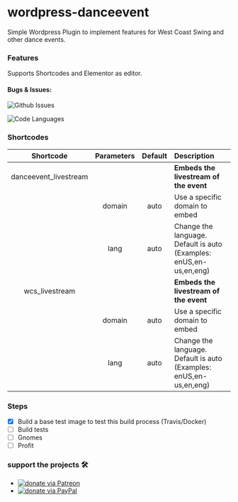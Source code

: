 # wordpress-danceevent
Simple Wordpress Plugin to implement features for West Coast Swing and other dance events.

### Features
Supports Shortcodes and Elementor as editor.

#### Bugs & Issues:
![Github Issues](https://img.shields.io/github/issues/andreaskasper/wordpress-danceevent.svg)

![Code Languages](https://img.shields.io/github/languages/top/andreaskasper/wordpress-danceevent.svg)

### Shortcodes
| Shortcode             | Parameters | Default | Description                                                        |
|:---------------------:|:----------:|:-------:|:------------------------------------------------------------------ |
| danceevent_livestream |            |         | **Embeds the livestream of the event**                             |
|                       | domain     | auto    | Use a specific domain to embed                                     |
|                       | lang       | auto    | Change the language. Default is auto (Examples: enUS,en-us,en,eng) |
| wcs_livestream        |            |         | **Embeds the livestream of the event**                             |
|                       | domain     | auto    | Use a specific domain to embed                                     |
|                       | lang       | auto    | Change the language. Default is auto (Examples: enUS,en-us,en,eng) |

### Steps
- [x] Build a base test image to test this build process (Travis/Docker)
- [ ] Build tests
- [ ] Gnomes
- [ ] Profit

### support the projects :hammer_and_wrench:
* [![donate via Patreon](https://img.shields.io/badge/Donate-Patreon-green.svg)](https://www.patreon.com/AndreasKasper)
* [![donate via PayPal](https://img.shields.io/badge/Donate-PayPal-green.svg)](https://www.paypal.me/AndreasKasper)
